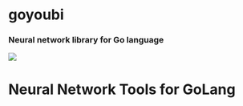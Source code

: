 # goyoubi
### Neural network library for Go language

![](logo.png=200x200)
# Neural Network Tools for GoLang
